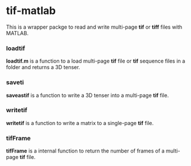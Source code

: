 # tif-matlab

This is a wrapper packge to read and write multi-page **tif** or **tiff** files with MATLAB.

### loadtif
**loadtif.m** is a function to a load multi-page **tif** file or **tif** sequence files in a folder and returns a 3D tenser.
### saveti
**saveastif** is a function to write a 3D tenser into a multi-page **tif** file.

### writetif
**writetif** is a function to write a matrix to a single-page **tif** file.

### tifFrame
**tifFrame** is a internal function to return the number of frames of a multi-page **tif** file.
